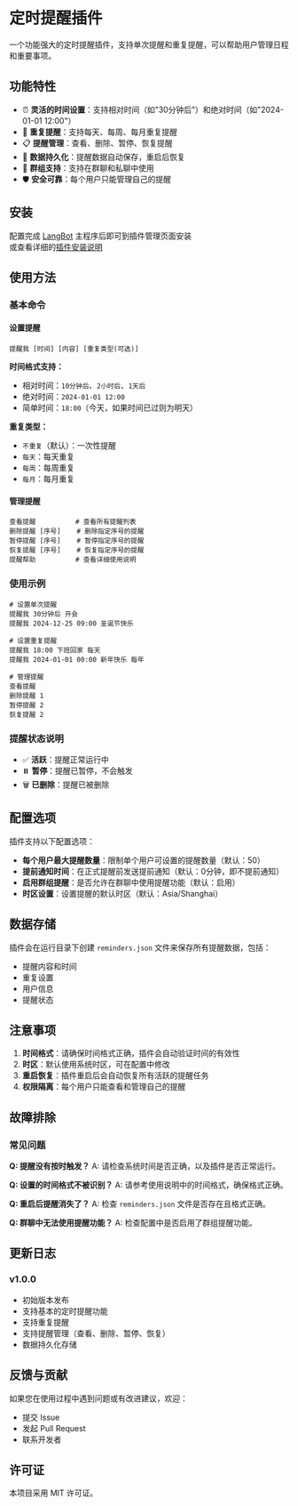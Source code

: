 # 定时提醒插件

一个功能强大的定时提醒插件，支持单次提醒和重复提醒，可以帮助用户管理日程和重要事项。

## 功能特性

- ⏰ **灵活的时间设置**：支持相对时间（如"30分钟后"）和绝对时间（如"2024-01-01 12:00"）
- 🔄 **重复提醒**：支持每天、每周、每月重复提醒
- 📋 **提醒管理**：查看、删除、暂停、恢复提醒
- 💾 **数据持久化**：提醒数据自动保存，重启后恢复
- 👥 **群组支持**：支持在群聊和私聊中使用
- 🛡️ **安全可靠**：每个用户只能管理自己的提醒

## 安装

配置完成 [LangBot](https://github.com/RockChinQ/LangBot) 主程序后即可到插件管理页面安装  
或查看详细的[插件安装说明](https://docs.langbot.app/plugin/plugin-intro.html#%E6%8F%92%E4%BB%B6%E7%94%A8%E6%B3%95)

## 使用方法

### 基本命令

#### 设置提醒
```
提醒我 [时间] [内容] [重复类型(可选)]
```

**时间格式支持：**
- 相对时间：`10分钟后`、`2小时后`、`1天后`
- 绝对时间：`2024-01-01 12:00`
- 简单时间：`18:00`（今天，如果时间已过则为明天）

**重复类型：**
- `不重复`（默认）：一次性提醒
- `每天`：每天重复
- `每周`：每周重复  
- `每月`：每月重复

#### 管理提醒
```
查看提醒          # 查看所有提醒列表
删除提醒 [序号]    # 删除指定序号的提醒
暂停提醒 [序号]    # 暂停指定序号的提醒
恢复提醒 [序号]    # 恢复指定序号的提醒
提醒帮助          # 查看详细使用说明
```

### 使用示例

```
# 设置单次提醒
提醒我 30分钟后 开会
提醒我 2024-12-25 09:00 圣诞节快乐

# 设置重复提醒
提醒我 18:00 下班回家 每天
提醒我 2024-01-01 00:00 新年快乐 每年

# 管理提醒
查看提醒
删除提醒 1
暂停提醒 2
恢复提醒 2
```

### 提醒状态说明

- ✅ **活跃**：提醒正常运行中
- ⏸️ **暂停**：提醒已暂停，不会触发
- 🗑️ **已删除**：提醒已被删除

## 配置选项

插件支持以下配置选项：

- **每个用户最大提醒数量**：限制单个用户可设置的提醒数量（默认：50）
- **提前通知时间**：在正式提醒前发送提前通知（默认：0分钟，即不提前通知）
- **启用群组提醒**：是否允许在群聊中使用提醒功能（默认：启用）
- **时区设置**：设置提醒的默认时区（默认：Asia/Shanghai）

## 数据存储

插件会在运行目录下创建 `reminders.json` 文件来保存所有提醒数据，包括：
- 提醒内容和时间
- 重复设置
- 用户信息
- 提醒状态

## 注意事项

1. **时间格式**：请确保时间格式正确，插件会自动验证时间的有效性
2. **时区**：默认使用系统时区，可在配置中修改
3. **重启恢复**：插件重启后会自动恢复所有活跃的提醒任务
4. **权限隔离**：每个用户只能查看和管理自己的提醒

## 故障排除

### 常见问题

**Q: 提醒没有按时触发？**
A: 请检查系统时间是否正确，以及插件是否正常运行。

**Q: 设置的时间格式不被识别？**
A: 请参考使用说明中的时间格式，确保格式正确。

**Q: 重启后提醒消失了？**
A: 检查 `reminders.json` 文件是否存在且格式正确。

**Q: 群聊中无法使用提醒功能？**
A: 检查配置中是否启用了群组提醒功能。

## 更新日志

### v1.0.0
- 初始版本发布
- 支持基本的定时提醒功能
- 支持重复提醒
- 支持提醒管理（查看、删除、暂停、恢复）
- 数据持久化存储

## 反馈与贡献

如果您在使用过程中遇到问题或有改进建议，欢迎：
- 提交 Issue
- 发起 Pull Request
- 联系开发者

## 许可证

本项目采用 MIT 许可证。